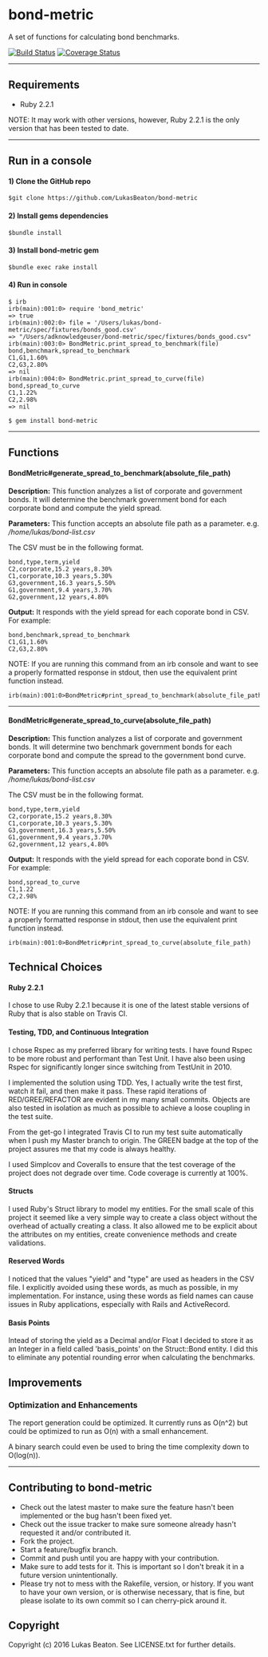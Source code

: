 # bond-metric

A set of functions for calculating bond benchmarks.

[![Build Status](https://travis-ci.org/LukasBeaton/bond-metric.svg?branch=master)](https://travis-ci.org/LukasBeaton/bond-metric)
[![Coverage Status](https://coveralls.io/repos/github/LukasBeaton/bond-metric/badge.svg)](https://coveralls.io/github/LukasBeaton/bond-metric?branch=master)

----------

## Requirements
- Ruby 2.2.1

NOTE: It may work with other versions, however, Ruby 2.2.1 is the only version that has been tested to date.

----------

## Run in a console
#### 1) Clone the GitHub repo
```
$git clone https://github.com/LukasBeaton/bond-metric
```

#### 2) Install gems dependencies
```
$bundle install
```

#### 3) Install bond-metric gem
```
$bundle exec rake install
```

#### 4) Run in console
```
$ irb
irb(main):001:0> require 'bond_metric'
=> true
irb(main):002:0> file = '/Users/lukas/bond-metric/spec/fixtures/bonds_good.csv'
=> "/Users/adknowledgeuser/bond-metric/spec/fixtures/bonds_good.csv"
irb(main):003:0> BondMetric.print_spread_to_benchmark(file)
bond,benchmark,spread_to_benchmark
C1,G1,1.60%
C2,G3,2.80%
=> nil
irb(main):004:0> BondMetric.print_spread_to_curve(file)
bond,spread_to_curve
C1,1.22%
C2,2.98%
=> nil
```
	$ gem install bond-metric

----------
	
## Functions

#### BondMetric#generate_spread_to_benchmark(absolute_file_path)
**Description:** This function analyzes a list of corporate and government bonds. It will determine the benchmark government bond for each corporate bond and compute the yield spread.

**Parameters:** This function accepts an absolute file path as a parameter.
e.g. */home/lukas/bond-list.csv*

The CSV must be in the following format.

```
bond,type,term,yield
C2,corporate,15.2 years,8.30%
C1,corporate,10.3 years,5.30%
G3,government,16.3 years,5.50%
G1,government,9.4 years,3.70%
G2,government,12 years,4.80%
```

**Output:** It responds with the yield spread for each coporate bond in CSV. For example:

```
bond,benchmark,spread_to_benchmark
C1,G1,1.60%
C2,G3,2.80%
```

NOTE: If you are running this command from an irb console and want to see a properly formatted response in stdout, then use the equivalent print function instead.

	irb(main):001:0>BondMetric#print_spread_to_benchmark(absolute_file_path)

----------

#### BondMetric#generate_spread_to_curve(absolute_file_path)
**Description:** This function analyzes a list of corporate and government bonds. It will determine two benchmark government bonds for each corporate bond and compute the spread to the government bond curve.

**Parameters:** This function accepts an absolute file path as a parameter.
e.g. */home/lukas/bond-list.csv*

The CSV must be in the following format.

```
bond,type,term,yield
C2,corporate,15.2 years,8.30%
C1,corporate,10.3 years,5.30%
G3,government,16.3 years,5.50%
G1,government,9.4 years,3.70%
G2,government,12 years,4.80%
```

**Output:** It responds with the yield spread for each coporate bond in CSV. For example:

```
bond,spread_to_curve
C1,1.22
C2,2.98%
```

NOTE: If you are running this command from an irb console and want to see a properly formatted response in stdout, then use the equivalent print function instead.

	irb(main):001:0>BondMetric#print_spread_to_curve(absolute_file_path)

## Technical Choices

#### Ruby 2.2.1
I chose to use Ruby 2.2.1 because it is one of the latest stable versions of Ruby that is also stable on Travis CI.

#### Testing, TDD, and Continuous Integration
I chose Rspec as my preferred library for writing tests. I have found Rspec to be more robust and performant than Test Unit. I have also been using Rspec for significantly longer since switching from TestUnit in 2010.

I implemented the solution using TDD. Yes, I actually write the test first, watch it fail, and then make it pass. These rapid iterations of RED/GREE/REFACTOR are evident in my many small commits. Objects are also tested in isolation as much as possible to achieve a loose coupling in the test suite.

From the get-go I integrated Travis CI to run my test suite automatically when I push my Master branch to origin. The GREEN badge at the top of the project assures me that my code is always healthy.

I used Simplcov and Coveralls to ensure that the test coverage of the project does not degrade over time. Code coverage is currently at 100%. 

#### Structs
I used Ruby's Struct library to model my entities. For the small scale of this project it seemed like a very simple way to create a class object without the overhead of actually creating a class. It also allowed me to be explicit about the attributes on my entities, create convenience methods and create validations.

#### Reserved Words
I noticed that the values "yield" and "type" are used as headers in the CSV file. I explicitly avoided using these words, as much as possible, in my implementation. For instance, using these words as field names can cause issues in Ruby applications, especially with Rails and ActiveRecord.

#### Basis Points
Intead of storing the yield as a Decimal and/or Float I decided to store it as an Integer in a field called 'basis_points' on the Struct::Bond entity. I did this to eliminate any potential rounding error when calculating the benchmarks.

## Improvements

### Optimization and Enhancements
The report generation could be optimized. It currently runs as O(n^2) but could be optimized to run as O(n) with a small enhancement. 

A binary search could even be used to bring the time complexity down to O(log(n)).

----------

## Contributing to bond-metric
 
* Check out the latest master to make sure the feature hasn't been implemented or the bug hasn't been fixed yet.
* Check out the issue tracker to make sure someone already hasn't requested it and/or contributed it.
* Fork the project.
* Start a feature/bugfix branch.
* Commit and push until you are happy with your contribution.
* Make sure to add tests for it. This is important so I don't break it in a future version unintentionally.
* Please try not to mess with the Rakefile, version, or history. If you want to have your own version, or is otherwise necessary, that is fine, but please isolate to its own commit so I can cherry-pick around it.

## Copyright

Copyright (c) 2016 Lukas Beaton. See LICENSE.txt for
further details.


